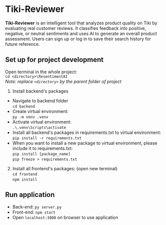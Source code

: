 
# Tiki-Reviewer
**Tiki-Reviewer** is an intelligent tool that analyzes product quality on Tiki by evaluating real customer reviews. It classifies feedback into positive, negative, or neutral sentiments and uses AI to generate an overall product assessment. Users can sign up or log in to save their search history for future reference.


## Set up for project development

Open terminal in the whole project:  
`cd <directory>\ResentimentAI`  
*Note: replace `<directory>` by the parent folder of project* 

1. Install backend's packages
- Navigate to backend folder    
`cd backend`   
- Create virtual environment:  
`py -m venv .venv`  
- Activate virtual environment:  
`.\.venv\Scripts\activate`  
- Install all backend's packages in requirements.txt to virtual environment:  
`pip install -r requirements.txt`  
- When you want to install a new package to virtual environment, please include it to requirements.txt:  
`pip install [package_name]`  
`pip freeze > requirements.txt` 
2. Install all frontend's packages: (open new terminal)     
`cd frontend`   
`npm install`

## Run application  
- Back-end: `py server.py`
- Front-end: `npm start`
- Open `localhost:3000` on browser to use application


